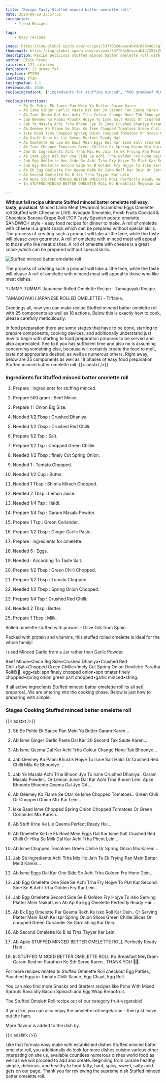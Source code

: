 ```yaml
---
title: "Recipe Tasty Stuffed minced batter omelette roll"
date: 2020-09-19 23:57:35
categories:
    - Trend Recipes
    
tags:
    - Easy recipes

image: https://img-global.cpcdn.com/recipes/537f63c0eaac4b4d/680x482cq70/stuffed-minced-batter-omelette-roll-recipe-main-photo.jpg
thumbnail: https://img-global.cpcdn.com/recipes/537f63c0eaac4b4d/350x250cq70/stuffed-minced-batter-omelette-roll-recipe-main-photo.jpg
description: Recipe Delicious Stuffed minced batter omelette roll with 25 ingredients and 18 stages of easy cooking.
author: Elsie Reyes
calories: 121 calories
fatContent: 13 grams fat
preptime: PT29M
cooktime: PT2H
ratingvalue: 3.1
reviewcount: 2036
recipeingredient: ["ingredients for stuffing minced", "500 gramBeef Mince", "1Onion Big Size", "1/2 TbspCrushed Dhaniya", "1/2 TbspCrushed Red Chilli", "1/2 TspSalt", "1/2 TspChopped Green Chillie", "1/2 Tbspfinely Cut Spring Onion", "1Tomato Chopped", "1/2 CupButter", "1 TbspShimla Mirach Chopped", "2 TbspLemon Juice", "1/4 TspHaldi", "1/4 TspGaram Masala Powder", "1 TspGreen Coriander", "1/2 TbspGinger Garlic Paste", "ingredients for omelette", "6Eggs", "According To Taste Salt", "1/2 TbspGreen Chilli Chopped", "1/2 TbspTomato Chopped", "1/2 TbspSpring Onion Chopped", "1/4 TspCrushed Red Chilli", "2 TbspBetter", "1 TbspMilk"]

recipeinstructions: 
      - Sb Se Pehle Ek Sauce Pan Mein Ya Butter Garam Karen 
      - Ab Isme Ginger Garlic Paste Dal Kar 30 Second Tak Saute Karen 
      - Ab Isme Qeema Dal Kar Achi Trha Colour Change Hone Tak Bhoonye 
      - Jab Qeemey Ka Paani Khushk Hojye To Isme Salt Haldi Or Crushed Red Chilli Mila Ke Bhooniye 
      - Jab Ye Masala Achi Trha Bhoon Jye To Isme Crushed Dhaniya Garam Masala Powder Or Lemon Juice Dal Kar Achi Trha Bhoon Lein Apke Bhoonte Bhoonte Qeema Gal Jye GA 
      - Ab Qeemey Ko Flame Se Otar Ke Isme Chopped Tomatoes Green Chili Or Chopped Onion Mix Kar Lein 
      - Iske Baad Isme Chopped Spring Onion Chopped Tomatoes Or Green Coriander Mix Karein 
      - Ab Stuff Krne Ke Lie Qeema Perfect Ready Hai 
      - Ab Omelette Ke Lie Ek Bowl Mein Eggs Dal Kar Isme Salt Crushed Red Chilli Or Hlka Sa Milk Dal Kar Achi Trha Phent Lein 
      - Ab Isme Chopped Tomatoes Green Chillie Or Spring Onion Mix Karein 
      - Jab Sb Ingredients Achi Trha Mix Ho Jain To Ek Frying Pan Mein Better Meld Karein 
      - Ab Isme Eggs Dal Kar One Side Se Achi Trha Golden Fry Hone Dein 
      - Jab Egg Omelette One Side Se Achi Trha Fry Hojye To Plat Kar Second Side Se B Achi Trha Golden Fry Kar Lein 
      - Jab Egg Omelette Second Side Se B Golden Fry Hojye To Isko Serving Platter Mein Niakal Lein Ab Ap Ka Egg Omelette Perfectly Ready Hai 
      - Ab Ek Egg Omelette Par Qeema Rakh Ke Isko Roll Kar Dein Or Serving Platter Mein Rakh Ke Ispr Spring Onion Slices Green Chillie Slices Or chopped Green Coriander Se Garnishing Kar Dein 
      - Ab Second Omelette Ko B Isi Trha Tayyar Kar Lein 
      - Ab Apke STUFFED MINCED BETTER OMELETTE ROLL Perfectly Ready Hain 
      - In STUFFED MINCED BETTER OMELETTE ROLL Ko Breakfast MeyGram Garam Reshmi Parathon Ke Sth Serve Karen THANK YOU 

---
```




**Without fail recipe ultimate Stuffed minced batter omelette roll easy, tasty, practical**. Minced Lamb Meat (Awarma) Scrambled Eggs Omelette roll Stuffed with Cheese or LIVE: Avocado Smoothie, Fresh Fruits Cocktail &amp; Chocolate Banana Crepe Roll (TOP Tasty Spanish potato omelette SANDWICH style - easy food recipes for dinner to make. A roll of omelette with cheese is a great snack,which can be prepared without special skills. The process of creating such a product will take a little time, while the taste will please even gourmets. A roll of omelette with minced meat will appeal to those who like meat dishes. A roll of omelette with cheese is a great snack,which can be prepared without special skills.


![Stuffed minced batter omelette roll](https://img-global.cpcdn.com/recipes/537f63c0eaac4b4d/680x482cq70/stuffed-minced-batter-omelette-roll-recipe-main-photo.jpg "Stuffed minced batter omelette roll")



The process of creating such a product will take a little time, while the taste will please A roll of omelette with minced meat will appeal to those who like meat dishes.

YUMMY TUMMY: Japanese Rolled Omelette Recipe - Tamagoyaki Recipe.

TAMAGOYAKI (JAPANESE ROLLED OMELETTE) - Tiffanie.


Greetings all, now you can make recipe Stuffed minced batter omelette roll with 25 components as well as 18 actions. Below this is exactly how to cook, please carefully meticulously.

In food preparation there are some stages that have to be done, starting to prepare components, cooking devices, and additionally understand just how to begin with starting to food preparation prepares to be served and also appreciated. See to it you has sufficient time and also no is assuming concerning something else, because will certainly create the food to melt, taste not appropriate desired, as well as numerous others. Right away, below are 25 components as well as 18 phases of easy food preparation Stuffed minced batter omelette roll.
{{< adstxt />}}

### Ingredients for Stuffed minced batter omelette roll


1. Prepare  : ingredients for stuffing minced.

1. Prepare 500 gram : Beef Mince.

1. Prepare 1 : Onion Big Size.

1. Needed 1/2 Tbsp : Crushed Dhaniya.

1. Needed 1/2 Tbsp : Crushed Red Chilli.

1. Prepare 1/2 Tsp : Salt.

1. Prepare 1/2 Tsp : Chopped Green Chillie.

1. Needed 1/2 Tbsp : finely Cut Spring Onion.

1. Needed 1 : Tomato Chopped.

1. Needed 1/2 Cup : Butter.

1. Needed 1 Tbsp : Shimla Mirach Chopped.

1. Needed 2 Tbsp : Lemon Juice.

1. Needed 1/4 Tsp : Haldi.

1. Prepare 1/4 Tsp : Garam Masala Powder.

1. Prepare 1 Tsp : Green Coriander.

1. Prepare 1/2 Tbsp : Ginger Garlic Paste.

1. Prepare  : ingredients for omelette.

1. Needed 6 : Eggs.

1. Needed  : According To Taste Salt.

1. Prepare 1/2 Tbsp : Green Chilli Chopped.

1. Prepare 1/2 Tbsp : Tomato Chopped.

1. Needed 1/2 Tbsp : Spring Onion Chopped.

1. Prepare 1/4 Tsp : Crushed Red Chilli.

1. Needed 2 Tbsp : Better.

1. Prepare 1 Tbsp : Milk.


Rolled omelette stuffed with prawns - Olive Oils from Spain.

Packed with protein and vitamins, this stuffed rolled omelette is ideal for the whole family!

I used Minced Garlic from a Jar rather than Garlic Powder.

Beef Mince•Onion Big Size•Crushed Dhaniya•Crushed Red Chilli•Salt•Chopped Green Chillie•finely Cut Spring Onion Omelette Paratha Roll😋💛. egg•tabl spn finely chopped onion•spn tmater finely chopped•spring onion green part chopped•garlic minced•string.


If all active ingredients Stuffed minced batter omelette roll its all set| prepares}, We are entering into the cooking phase. Below is just how to preparing with simple.

### Stages Cooking Stuffed minced batter omelette roll

{{< adstxt />}}


1. Sb Se Pehle Ek Sauce Pan Mein Ya Butter Garam Karen...



1. Ab Isme Ginger Garlic Paste Dal Kar 30 Second Tak Saute Karen...



1. Ab Isme Qeema Dal Kar Achi Trha Colour Change Hone Tak Bhoonye...



1. Jab Qeemey Ka Paani Khushk Hojye To Isme Salt Haldi Or Crushed Red Chilli Mila Ke Bhooniye...



1. Jab Ye Masala Achi Trha Bhoon Jye To Isme Crushed Dhaniya.. Garam Masala Powder.. Or Lemon Juice Dal Kar Achi Trha Bhoon Lein. Apke Bhoonte Bhoonte Qeema Gal Jye GA...



1. Ab Qeemey Ko Flame Se Otar Ke Isme Chopped Tomatoes.. Green Chili Or Chopped Onion Mix Kar Lein...



1. Iske Baad Isme Chopped Spring Onion Chopped Tomatoes Or Green Coriander Mix Karein...



1. Ab Stuff Krne Ke Lie Qeema Perfect Ready Hai...



1. Ab Omelette Ke Lie Ek Bowl Mein Eggs Dal Kar Isme Salt Crushed Red Chilli Or Hlka Sa Milk Dal Kar Achi Trha Phent Lein...



1. Ab Isme Chopped Tomatoes Green Chillie Or Spring Onion Mix Karein...



1. Jab Sb Ingredients Achi Trha Mix Ho Jain To Ek Frying Pan Mein Better Meld Karein...



1. Ab Isme Eggs Dal Kar One Side Se Achi Trha Golden Fry Hone Dein...



1. Jab Egg Omelette One Side Se Achi Trha Fry Hojye To Plat Kar Second Side Se B Achi Trha Golden Fry Kar Lein...



1. Jab Egg Omelette Second Side Se B Golden Fry Hojye To Isko Serving Platter Mein Niakal Lein Ab Ap Ka Egg Omelette Perfectly Ready Hai...



1. Ab Ek Egg Omelette Par Qeema Rakh Ke Isko Roll Kar Dein.. Or Serving Platter Mein Rakh Ke Ispr Spring Onion Slices Green Chillie Slices Or chopped Green Coriander Se Garnishing Kar Dein.



1. Ab Second Omelette Ko B Isi Trha Tayyar Kar Lein.



1. Ab Apke STUFFED MINCED BETTER OMELETTE ROLL Perfectly Ready Hain..



1. In STUFFED MINCED BETTER OMELETTE ROLL Ko Breakfast MeyGram Garam Reshmi Parathon Ke Sth Serve Karen.. THANK YOU 🌹🌹.




For more recipes related to Stuffed Omelette Roll checkout Egg Patties, Poached Eggs in Tomato Chilli Sauce, Egg Chaat, Egg Roll.

You can also find more Snacks and Starters recipes like Poha With Mixed Sprouts Rava idly Bacon Spinach and Egg Wrap Breadfruit.

The Stuffed Omelett Roll recipe out of our category fruit-vegetable!

If you like, you can also enjoy the omelette roll vegetarian - then just leave out the ham.

More flavour is added to the dish by.


{{< adslink />}}

Like that formula easy make with established dishes Stuffed minced batter omelette roll, you additionally do look for more dishes cuisine various other interesting on site us, available countless numerous dishes world food as well as we will proceed to add and create. Beginning from cuisine healthy simple, delicious, and healthy to food fatty, hard, spicy, sweet, salty acid gets on our page. Thank you for reviewing the supreme dish Stuffed minced batter omelette roll.
